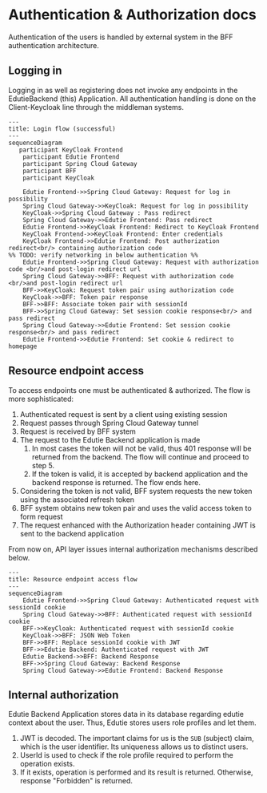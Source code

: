 # Authentication & Authorization docs

Authentication of the users is handled by external system in the BFF authentication architecture.

## Logging in

Logging in as well as registering does not invoke any endpoints in the EdutieBackend (this) Application. All authentication handling
is done on the Client-Keycloak line through the middleman systems. 

```mermaid
---
title: Login flow (successful)
---
sequenceDiagram
   participant KeyCloak Frontend
    participant Edutie Frontend
    participant Spring Cloud Gateway
    participant BFF
    participant KeyCloak
    
    Edutie Frontend->>Spring Cloud Gateway: Request for log in possibility
    Spring Cloud Gateway->>KeyCloak: Request for log in possibility
    KeyCloak->>Spring Cloud Gateway : Pass redirect
    Spring Cloud Gateway->>Edutie Frontend: Pass redirect
    Edutie Frontend->>KeyCloak Frontend: Redirect to KeyCloak Frontend
    KeyCloak Frontend->>KeyCloak Frontend: Enter credentials
    KeyCloak Frontend->>Edutie Frontend: Post authorization redirect<br/> containing authorization code
%% TODO: verify networking in below authentication %%
    Edutie Frontend->>Spring Cloud Gateway: Request with authorization code <br/>and post-login redirect url
    Spring Cloud Gateway->>BFF: Request with authorization code <br/>and post-login redirect url
    BFF->>KeyCloak: Request token pair using authorization code
    KeyCloak->>BFF: Token pair response
    BFF->>BFF: Associate token pair with sessionId
    BFF->>Spring Cloud Gateway: Set session cookie response<br/> and pass redirect
    Spring Cloud Gateway->>Edutie Frontend: Set session cookie response<br/> and pass redirect
    Edutie Frontend->>Edutie Frontend: Set cookie & redirect to homepage
```

## Resource endpoint access

To access endpoints one must be authenticated & authorized. The flow is more sophisticated:
1. Authenticated request is sent by a client using existing session
2. Request passes through Spring Cloud Gateway tunnel
3. Request is received by BFF system
4. The request to the Edutie Backend application is made
   1. In most cases the token will not be valid, thus 401 response will be returned from the backend. The flow will continue and proceed to step 5.
   2. If the token is valid, it is accepted by backend application and the backend response is returned. The flow ends here.
5. Considering the token is not valid, BFF system requests the new token using the associated refresh token
6. BFF system obtains new token pair and uses the valid access token to form request
7. The request enhanced with the Authorization header containing JWT is sent to the backend application

From now on, API layer issues internal authorization mechanisms described below.

```mermaid
---
title: Resource endpoint access flow
---
sequenceDiagram
    Edutie Frontend->>Spring Cloud Gateway: Authenticated request with sessionId cookie
    Spring Cloud Gateway->>BFF: Authenticated request with sessionId cookie
    BFF->>KeyCloak: Authenticated request with sessionId cookie
    KeyCloak->>BFF: JSON Web Token
    BFF->>BFF: Replace sessionId cookie with JWT
    BFF->>Edutie Backend: Authenticated request with JWT
    Edutie Backend->>BFF: Backend Response
    BFF->>Spring Cloud Gateway: Backend Response
    Spring Cloud Gateway->>Edutie Frontend: Backend Response
```


## Internal authorization

Edutie Backend Application stores data in its database regarding edutie context about the user. Thus, Edutie stores users role profiles and let them.
1. JWT is decoded. The important claims for us is the `SUB` (subject) claim, which is the user identifier. Its uniqueness allows us to distinct users.
2. UserId is used to check if the role profile required to perform the operation exists.
3. If it exists, operation is performed and its result is returned. Otherwise, response "Forbidden" is returned.
